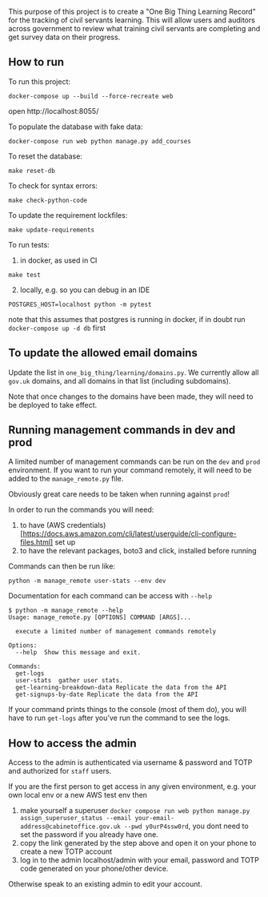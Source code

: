 This purpose of this project is to create a "One Big Thing Learning Record" for the tracking of civil servants learning. This will allow users and auditors across government to review what training civil servants are completing and get survey data on their progress.

## How to run

To run this project:

    docker-compose up --build --force-recreate web

open http://localhost:8055/

To populate the database with fake data:

    docker-compose run web python manage.py add_courses

To reset the database:

    make reset-db

To check for syntax errors:

    make check-python-code

To update the requirement lockfiles:

    make update-requirements

To run tests:

1. in docker, as used in CI
```commandline
make test
```

2. locally, e.g. so you can debug in an IDE
```commandline
POSTGRES_HOST=localhost python -m pytest
```
note that this assumes that postgres is running in docker, if in doubt run `docker-compose up -d db` first

## To update the allowed email domains

Update the list in `one_big_thing/learning/domains.py`. We currently allow all `gov.uk` domains, and all domains in that list (including subdomains).

Note that once changes to the domains have been made, they will need to be deployed to take effect.

## Running management commands in dev and prod
A limited number of management commands can be run on the `dev` and `prod` environment. If you want to run your command remotely, it will need to be added to the `manage_remote.py` file.

Obviously great care needs to be taken when running against `prod`! 

In order to run the commands you will need:
1. to have (AWS credentials)[https://docs.aws.amazon.com/cli/latest/userguide/cli-configure-files.html] set up 
2. to have the relevant packages, boto3 and click, installed before running

Commands can then be run like:

`python -m manage_remote user-stats --env dev`

Documentation for each command can be access with `--help`

```commandline
$ python -m manage_remote --help
Usage: manage_remote.py [OPTIONS] COMMAND [ARGS]...

  execute a limited number of management commands remotely

Options:
  --help  Show this message and exit.

Commands:
  get-logs
  user-stats  gather user stats.
  get-learning-breakdown-data Replicate the data from the API
  get-signups-by-date Replicate the data from the API
 ```

If your command prints things to the console (most of them do), you will have to run `get-logs` after you've run the command to see the logs.

## How to access the admin

Access to the admin is authenticated via username & password and TOTP and authorized for `staff` users.

If you are the first person to get access in any given environment, e.g. your own local env or
a new AWS test env then

1. make yourself a superuser `docker compose run web python manage.py assign_superuser_status --email your-email-address@cabinetoffice.gov.uk --pwd y0urP4ssw0rd`, you dont need to set the password if you already have one.
2. copy the link generated by the step above and open it on your phone to create a new TOTP account
3. log in to the admin localhost/admin with your email, password and TOTP code generated on your phone/other device.

Otherwise speak to an existing admin to edit your account.
